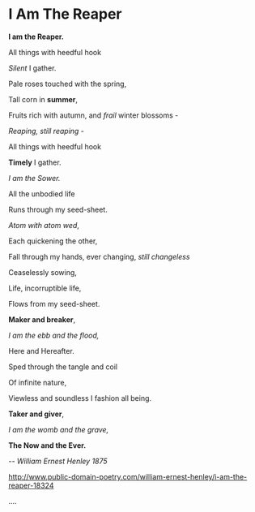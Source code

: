 # I Am The Reaper

**I am the Reaper.**

All things with heedful hook

*Silent* I gather.

Pale roses touched with the spring,

Tall corn in **summer**,

Fruits rich with autumn, and *frail* winter blossoms -

*Reaping, still reaping* -

All things with heedful hook

**Timely** I gather.

*I am the Sower.*

All the unbodied life

Runs through my seed-sheet.

*Atom with atom wed*,

Each quickening the other,

Fall through my hands, ever changing, *still changeless*

Ceaselessly sowing,

Life, incorruptible life,

Flows from my seed-sheet.

**Maker and breaker**,

*I am the ebb and the flood,*

Here and Hereafter.

Sped through the tangle and coil

Of infinite nature,

Viewless and soundless I fashion all being.

**Taker and giver**,

*I am the womb and the grave,*

**The Now and the Ever.**

-- *William Ernest Henley 1875*

   http://www.public-domain-poetry.com/william-ernest-henley/i-am-the-reaper-18324 
   
   ....
